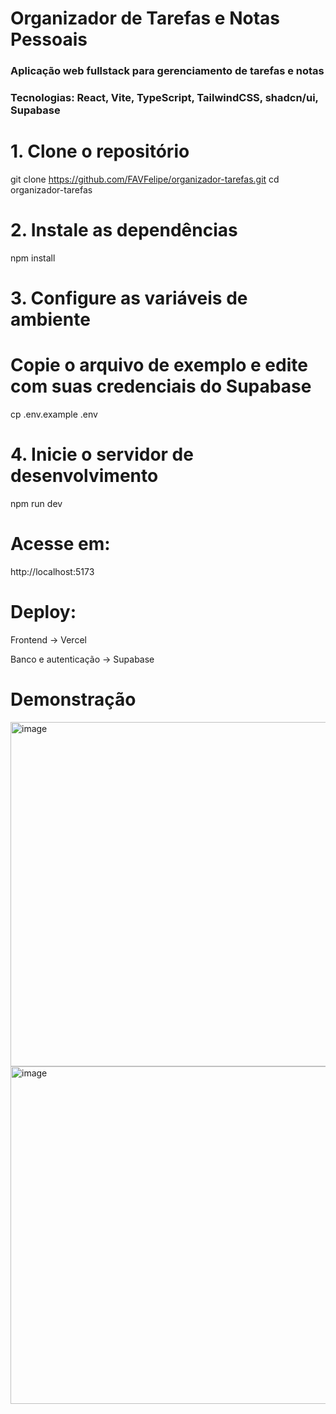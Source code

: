 # Organizador de Tarefas e Notas Pessoais
### Aplicação web fullstack para gerenciamento de tarefas e notas
### Tecnologias: React, Vite, TypeScript, TailwindCSS, shadcn/ui, Supabase

# 1. Clone o repositório
git clone https://github.com/FAVFelipe/organizador-tarefas.git
cd organizador-tarefas

# 2. Instale as dependências
npm install

# 3. Configure as variáveis de ambiente
# Copie o arquivo de exemplo e edite com suas credenciais do Supabase
cp .env.example .env

# 4. Inicie o servidor de desenvolvimento
npm run dev

# Acesse em:
http://localhost:5173

# Deploy:
Frontend -> Vercel

Banco e autenticação -> Supabase

# Demonstração

<img width="609" height="551" alt="image" src="https://github.com/user-attachments/assets/c300b9fc-77ba-43ba-b521-665d28a10401" />

<img width="933" height="540" alt="image" src="https://github.com/user-attachments/assets/5b99562d-0dd6-404c-850a-788bcd31776e" />
